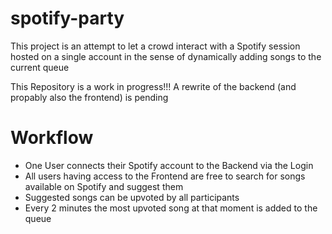 # spotify-party

This project is an attempt to let a crowd interact with a Spotify session hosted on a single account in the sense of dynamically adding songs to the current queue

This Repository is a work in progress!!!
A rewrite of the backend (and propably also the frontend) is pending

# Workflow

- One User connects their Spotify account to the Backend via the Login
- All users having access to the Frontend are free to search for songs available on Spotify and suggest them
- Suggested songs can be upvoted by all participants
- Every 2 minutes the most upvoted song at that moment is added to the queue
